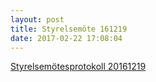 ```yaml
---
layout: post
title: Styrelsemöte 161219
date: 2017-02-22 17:08:04
---
```


<a href="/assets/2017/02/Styrelsemötesprotokoll-Fristad-20161219.pdf">Styrelsemötesprotokoll 20161219</a>
